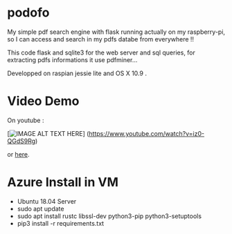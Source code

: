 # podofo
My simple pdf search engine with flask running actually on my raspberry-pi, so I can access and search in my pdfs databe from everywhere !!

This code flask and sqlite3 for the web server and sql queries, for extracting pdfs informations it use pdfminer...

Developped on raspian jessie lite and OS X 10.9 .

# Video Demo
On youtube :

[![IMAGE ALT TEXT HERE](https://img.youtube.com/vi/iz0-QGdS9Rg/0.jpg)]
(https://www.youtube.com/watch?v=iz0-QGdS9Rg)

or [here](orissermaroix.url.ph/?p=tfidf_pdf_search_engine "tf-idf pdf search engine").


# Azure Install in VM
* Ubuntu 18.04 Server
* sudo apt update
* sudo apt install rustc libssl-dev python3-pip python3-setuptools
* pip3 install -r requirements.txt
